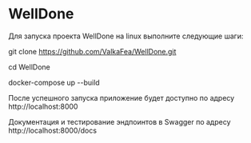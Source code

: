 # WellDone
Для запуска проекта WellDone на linux выполните следующие шаги:

git clone https://github.com/ValkaFea/WellDone.git

cd WellDone

docker-compose up --build

После успешного запуска приложение будет доступно по адресу http://localhost:8000

Документация и тестирование эндпоинтов в Swagger по адресу http://localhost:8000/docs

